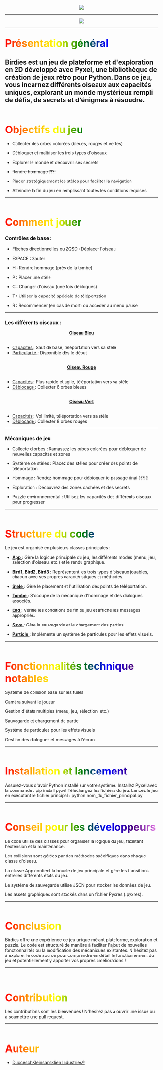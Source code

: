 <center> <img src="Img/projet3.png"> </center>

---

<center> <img src="Img/birdies.png"> </center>

---

## <div style="background: linear-gradient(to right, red, orange, yellow, green, blue, indigo, violet); -webkit-background-clip: text; -webkit-text-fill-color: transparent; font-size: 1.6em"><u>Présentation général</u></div>

Birdies est un jeu de plateforme et d'exploration en 2D développé avec Pyxel, une bibliothèque de création de jeux rétro pour Python. Dans ce jeu, vous incarnez différents oiseaux aux capacités uniques, explorant un monde mystérieux rempli de défis, de secrets et d'énigmes à résoudre.
--------------
<br>

## <div style="background: linear-gradient(to right, red, orange, yellow, green, blue, indigo, violet); -webkit-background-clip: text; -webkit-text-fill-color: transparent; font-size: 1.6em"><u>Objectifs du jeu</u></div>

- Collecter des orbes colorées (bleues, rouges et vertes)

- Débloquer et maîtriser les trois types d'oiseaux

- Explorer le monde et découvrir ses secrets

- ~~Rendre hommage ?!?!~~

- Placer stratégiquement les stèles pour faciliter la navigation

- Atteindre la fin du jeu en remplissant toutes les conditions requises

---

<br>

## <div style="background: linear-gradient(to right, red, orange, yellow, green, blue, indigo, violet); -webkit-background-clip: text; -webkit-text-fill-color: transparent; font-size: 1.6em"><u>Comment jouer</u></div>

### Contrôles de base :

- Flèches directionnelles ou ZQSD : Déplacer l'oiseau

- ESPACE : Sauter

- H : Rendre hommage (près de la tombe)

- P : Placer une stèle

- C : Changer d'oiseau (une fois débloqués)

- T : Utiliser la capacité spéciale de téléportation

- R : Recommencer (en cas de mort) ou accéder au menu pause

---

### Les différents oiseaux :

<center> <u> <b> Oiseau Bleu </b> </u> </center>

<br>

- <u> Capacités </u>: Saut de base, téléportation vers sa stèle
- <u> Particularité </u>: Disponible dès le début

<br>

<center> <u> <b> Oiseau Rouge </b> </u> </center>

<br>

- <u> Capacités </u> : Plus rapide et agile, téléportation vers sa stèle
- <u> Déblocage </u> : Collecter 6 orbes bleues

<br>

<center> <u> <b> Oiseau Vert </b> </u> </center>

<br>

- <u> Capacités </u> : Vol limité, téléportation vers sa stèle
- <u> Déblocage </u> : Collecter 8 orbes rouges

---

### Mécaniques de jeu

- Collecte d'orbes : Ramassez les orbes colorées pour débloquer de nouvelles capacités et zones

- Système de stèles : Placez des stèles pour créer des points de téléportation

- ~~Hommage : Rendez hommage pour débloquer le passage final ?!?!?!~~

- Exploration : Découvrez des zones cachées et des secrets

- Puzzle environnemental : Utilisez les capacités des différents oiseaux pour progresser

---
<br>

## <div style="background: linear-gradient(to right, red, orange, yellow, green, blue, indigo, violet); -webkit-background-clip: text; -webkit-text-fill-color: transparent; font-size: 1.6em"><u>Structure du code</u></div>

Le jeu est organisé en plusieurs classes principales :

- <u> **App** </u>: Gère la logique principale du jeu, les différents modes (menu, jeu, sélection d'oiseau, etc.) et le rendu graphique.

- <u> **Bird1, Bird2, Bird3** </u>: Représentent les trois types d'oiseaux jouables, chacun avec ses propres caractéristiques et méthodes.

- <u> **Stele** </u>: Gère le placement et l'utilisation des points de téléportation.

- <u> **Tombe** </u>: S'occupe de la mécanique d'hommage et des dialogues associés.

- <u> **End** </u>: Vérifie les conditions de fin du jeu et affiche les messages appropriés.

- <u> **Save** </u>: Gère la sauvegarde et le chargement des parties.

- <u> **Particle** </u>: Implémente un système de particules pour les effets visuels.

---

<br>

## <div style="background: linear-gradient(to right, red, orange, yellow, green, blue, indigo, violet); -webkit-background-clip: text; -webkit-text-fill-color: transparent; font-size: 1.6em"><u>Fonctionnalités technique notables</u></div>

Système de collision basé sur les tuiles

Caméra suivant le joueur

Gestion d'états multiples (menu, jeu, sélection, etc.)

Sauvegarde et chargement de partie

Système de particules pour les effets visuels

Gestion des dialogues et messages à l'écran

---

<br>

## <div style="background: linear-gradient(to right, red, orange, yellow, green, blue, indigo, violet); -webkit-background-clip: text; -webkit-text-fill-color: transparent; font-size: 1.6em"><u>Installation et lancement</u></div>

Assurez-vous d'avoir Python installé sur votre système.
Installez Pyxel avec la commande : pip install pyxel
Téléchargez les fichiers du jeu.
Lancez le jeu en exécutant le fichier principal : python nom_du_fichier_principal.py

---

<br>

## <div style="background: linear-gradient(to right, red, orange, yellow, green, blue, indigo, violet); -webkit-background-clip: text; -webkit-text-fill-color: transparent; font-size: 1.6em"><u>Conseil pour les développeurs</u></div>

Le code utilise des classes pour organiser la logique du jeu, facilitant l'extension et la maintenance.

Les collisions sont gérées par des méthodes spécifiques dans chaque classe d'oiseau.

La classe App contient la boucle de jeu principale et gère les transitions entre les différents états du jeu.

Le système de sauvegarde utilise JSON pour stocker les données de jeu.

Les assets graphiques sont stockés dans un fichier Pyxres (.pyxres).

---

<br>

## <div style="background: linear-gradient(to right, red, orange, yellow, green, blue, indigo, violet); -webkit-background-clip: text; -webkit-text-fill-color: transparent; font-size: 1.6em"><u>Conclusion</u></div>

Birdies offre une expérience de jeu unique mêlant plateforme, exploration et puzzle. Le code est structuré de manière à faciliter l'ajout de nouvelles fonctionnalités ou la modification des mécaniques existantes. N'hésitez pas à explorer le code source pour comprendre en détail le fonctionnement du jeu et potentiellement y apporter vos propres améliorations !

---
<br>
<br>


## <div style="background: linear-gradient(to right, red, orange, yellow, green, blue, indigo, violet); -webkit-background-clip: text; -webkit-text-fill-color: transparent; font-size: 1.6em"><u>Contribution</u></div>

Les contributions sont les bienvenues ! N'hésitez pas à ouvrir une issue ou à soumettre une pull request.

---

<br>

## <div style="background: linear-gradient(to right, red, orange, yellow, green, blue, indigo, violet); -webkit-background-clip: text; -webkit-text-fill-color: transparent; font-size: 1.6em"><u>Auteur</u></div>

- [DucceschKleinsansklien Industries®](https://github.com/Cassssian)
